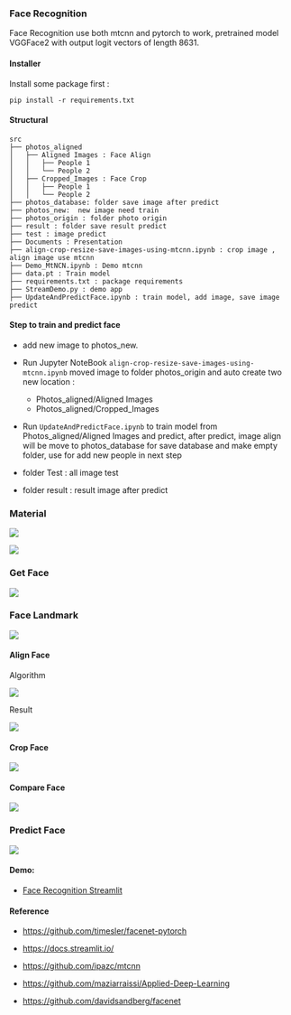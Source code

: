 ### Face Recognition

Face Recognition use both mtcnn and pytorch to work, pretrained model VGGFace2 with output logit vectors of length 8631.

#### Installer 

Install some package first : 

``` shell
pip install -r requirements.txt
```

#### Structural

```
src
├── photos_aligned
│   ├── Aligned Images : Face Align
│   │   ├── People 1
│   │   └── People 2
│   ├── Cropped_Images : Face Crop
│   │   ├── People 1
│   │   └── People 2
├── photos_database: folder save image after predict
├── photos_new:  new image need train
├── photos_origin : folder photo origin
├── result : folder save result predict
├── test : image predict
├── Documents : Presentation
├── align-crop-resize-save-images-using-mtcnn.ipynb : crop image , align image use mtcnn
├── Demo_MtNCN.ipynb : Demo mtcnn
├── data.pt : Train model
├── requirements.txt : package requirements
├── StreamDemo.py : demo app
├── UpdateAndPredictFace.ipynb : train model, add image, save image predict

```

#### Step to train and predict face

- add new image to  photos_new.

- Run Jupyter NoteBook `align-crop-resize-save-images-using-mtcnn.ipynb` moved image to folder  photos_origin and auto create two new location :
    - Photos_aligned/Aligned Images
    - Photos_aligned/Cropped_Images
- Run `UpdateAndPredictFace.ipynb` to train model from Photos_aligned/Aligned Images and predict, after predict, image align will be move to photos_database for save database and make empty folder, use for add new people in next step

- folder Test : all image test

- folder result : result image after predict

### Material

![](docs/_Image_6d3f4483-be44-4fba-8717-5edb6ec2f4e1.png)

![](docs/_Image_0841389e-25f5-4e38-80fb-0ed9fc618dc0.png)

### Get Face 

![](docs/_Image_933afcfd-f9bf-486c-b7d8-30914a42521b.png)

### Face Landmark

![](docs/_Image_f061e7a9-78ca-4cb9-a19d-c347d981ea46.png)

#### Align Face 

Algorithm

![](docs/_Image_19da1b13-4fcc-4b50-a71c-d1bd23cd1739.png)

Result

![](docs/_Image_62a9aadf-f08e-4565-ba87-2d52f3ea187f.png)

#### Crop Face

![](docs/_Image_225bb434-0f85-4ec1-b4fb-59a358a73902.png)

#### Compare Face

![](docs/_Image_69ca8227-8d99-4bdc-acfe-50ebd4cc5361.png)

### Predict Face

![](docs/_Image_be8cdda3-63a3-4680-8814-d8fb7db754ac.png)

#### Demo:

- <a href="https://share.streamlit.io/chuongmep/live_face_recognition/StreamDemo.py" target="_blank">Face Recognition Streamlit</a> 


####  Reference
- <a href="https://github.com/timesler/facenet-pytorch" target="_blank">https://github.com/timesler/facenet-pytorch</a> 

- <a href="https://docs.streamlit.io/" target="_blank">https://docs.streamlit.io/</a> 

- <a href="https://github.com/ipazc/mtcnn" target="_blank">https://github.com/ipazc/mtcnn</a> 

- <a href="https://github.com/maziarraissi/Applied-Deep-Learning" target="_blank">https://github.com/maziarraissi/Applied-Deep-Learning</a> 

- <a href="https://github.com/davidsandberg/facenet" target="_blank">https://github.com/davidsandberg/facenet</a> 




